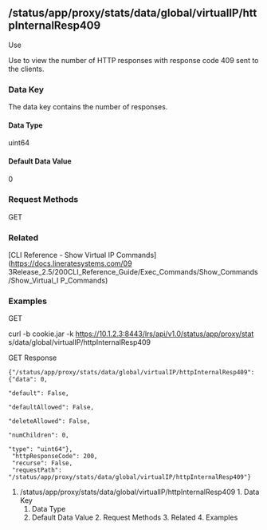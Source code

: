 ## /status/app/proxy/stats/data/global/virtualIP/httpInternalResp409

Use

Use to view the number of HTTP responses with response code 409 sent to the
clients.

### Data Key

The data key contains the number of responses.

#### Data Type

uint64

#### Default Data Value

0

### Request Methods

GET

### Related

[CLI Reference - Show Virtual IP Commands](https://docs.lineratesystems.com/09
3Release_2.5/200CLI_Reference_Guide/Exec_Commands/Show_Commands/Show_Virtual_I
P_Commands)

### Examples

GET

curl -b cookie.jar -k https://10.1.2.3:8443/lrs/api/v1.0/status/app/proxy/stat
s/data/global/virtualIP/httpInternalResp409

GET Response

    
    {"/status/app/proxy/stats/data/global/virtualIP/httpInternalResp409": {"data": 0,
                                                                            "default": False,
                                                                            "defaultAllowed": False,
                                                                            "deleteAllowed": False,
                                                                            "numChildren": 0,
                                                                            "type": "uint64"},
     "httpResponseCode": 200,
     "recurse": False,
     "requestPath": "/status/app/proxy/stats/data/global/virtualIP/httpInternalResp409"}
    

  1. /status/app/proxy/stats/data/global/virtualIP/httpInternalResp409
    1. Data Key
      1. Data Type
      2. Default Data Value
    2. Request Methods
    3. Related
    4. Examples

